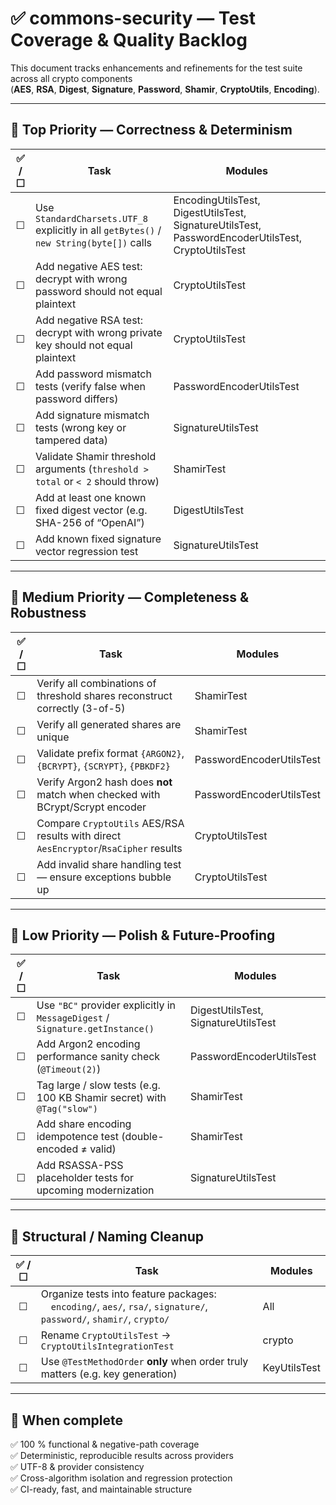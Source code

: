 # ✅ commons-security — Test Coverage & Quality Backlog

This document tracks enhancements and refinements for the test suite across all crypto components  
(**AES**, **RSA**, **Digest**, **Signature**, **Password**, **Shamir**, **CryptoUtils**, **Encoding**).

---

## 🥇 Top Priority — Correctness & Determinism

| ✅ / ☐ | Task | Modules |
|:--:|------|----------|
| ☐ | Use `StandardCharsets.UTF_8` explicitly in all `getBytes()` / `new String(byte[])` calls | EncodingUtilsTest, DigestUtilsTest, SignatureUtilsTest, PasswordEncoderUtilsTest, CryptoUtilsTest |
| ☐ | Add negative AES test: decrypt with wrong password should not equal plaintext | CryptoUtilsTest |
| ☐ | Add negative RSA test: decrypt with wrong private key should not equal plaintext | CryptoUtilsTest |
| ☐ | Add password mismatch tests (verify false when password differs) | PasswordEncoderUtilsTest |
| ☐ | Add signature mismatch tests (wrong key or tampered data) | SignatureUtilsTest |
| ☐ | Validate Shamir threshold arguments (`threshold > total` or `< 2` should throw) | ShamirTest |
| ☐ | Add at least one known fixed digest vector (e.g. SHA-256 of “OpenAI”) | DigestUtilsTest |
| ☐ | Add known fixed signature vector regression test | SignatureUtilsTest |

---

## 🥈 Medium Priority — Completeness & Robustness

| ✅ / ☐ | Task | Modules |
|:--:|------|----------|
| ☐ | Verify all combinations of threshold shares reconstruct correctly (3-of-5) | ShamirTest |
| ☐ | Verify all generated shares are unique | ShamirTest |
| ☐ | Validate prefix format `{ARGON2}`, `{BCRYPT}`, `{SCRYPT}`, `{PBKDF2}` | PasswordEncoderUtilsTest |
| ☐ | Verify Argon2 hash does **not** match when checked with BCrypt/Scrypt encoder | PasswordEncoderUtilsTest |
| ☐ | Compare `CryptoUtils` AES/RSA results with direct `AesEncryptor`/`RsaCipher` results | CryptoUtilsTest |
| ☐ | Add invalid share handling test — ensure exceptions bubble up | CryptoUtilsTest |

---

## 🥉 Low Priority — Polish & Future-Proofing

| ✅ / ☐ | Task | Modules |
|:--:|------|----------|
| ☐ | Use `"BC"` provider explicitly in `MessageDigest` / `Signature.getInstance()` | DigestUtilsTest, SignatureUtilsTest |
| ☐ | Add Argon2 encoding performance sanity check (`@Timeout(2)`) | PasswordEncoderUtilsTest |
| ☐ | Tag large / slow tests (e.g. 100 KB Shamir secret) with `@Tag("slow")` | ShamirTest |
| ☐ | Add share encoding idempotence test (double-encoded ≠ valid) | ShamirTest |
| ☐ | Add RSASSA-PSS placeholder tests for upcoming modernization | SignatureUtilsTest |

---

## 🧱 Structural / Naming Cleanup

| ✅ / ☐ | Task | Modules |
|:--:|------|----------|
| ☐ | Organize tests into feature packages:<br> `encoding/`, `aes/`, `rsa/`, `signature/`, `password/`, `shamir/`, `crypto/` | All |
| ☐ | Rename `CryptoUtilsTest` → `CryptoUtilsIntegrationTest` | crypto |
| ☐ | Use `@TestMethodOrder` **only** when order truly matters (e.g. key generation) | KeyUtilsTest |

---

## 🏁 When complete

✅ 100 % functional & negative-path coverage  
✅ Deterministic, reproducible results across providers  
✅ UTF-8 & provider consistency  
✅ Cross-algorithm isolation and regression protection  
✅ CI-ready, fast, and maintainable structure
